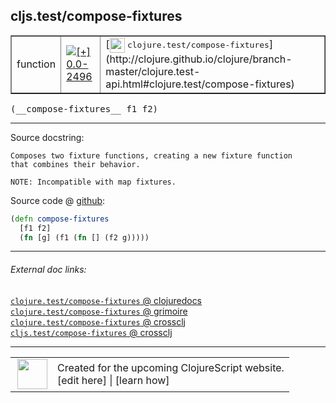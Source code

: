 ## cljs.test/compose-fixtures



 <table border="1">
<tr>
<td>function</td>
<td><a href="https://github.com/cljsinfo/cljs-api-docs/tree/0.0-2496"><img valign="middle" alt="[+] 0.0-2496" title="Added in 0.0-2496" src="https://img.shields.io/badge/+-0.0--2496-lightgrey.svg"></a> </td>
<td>
[<img height="24px" valign="middle" src="http://i.imgur.com/1GjPKvB.png"> <samp>clojure.test/compose-fixtures</samp>](http://clojure.github.io/clojure/branch-master/clojure.test-api.html#clojure.test/compose-fixtures)
</td>
</tr>
</table>


 <samp>
(__compose-fixtures__ f1 f2)<br>
</samp>

---





Source docstring:

```
Composes two fixture functions, creating a new fixture function
that combines their behavior.

NOTE: Incompatible with map fixtures.
```


Source code @ [github](https://github.com/clojure/clojurescript/blob/r3149/src/cljs/cljs/test.cljs#L473-L479):

```clj
(defn compose-fixtures
  [f1 f2]
  (fn [g] (f1 (fn [] (f2 g)))))
```

<!--
Repo - tag - source tree - lines:

 <pre>
clojurescript @ r3149
└── src
    └── cljs
        └── cljs
            └── <ins>[test.cljs:473-479](https://github.com/clojure/clojurescript/blob/r3149/src/cljs/cljs/test.cljs#L473-L479)</ins>
</pre>

-->

---



###### External doc links:

[`clojure.test/compose-fixtures` @ clojuredocs](http://clojuredocs.org/clojure.test/compose-fixtures)<br>
[`clojure.test/compose-fixtures` @ grimoire](http://conj.io/store/v1/org.clojure/clojure/1.7.0-beta3/clj/clojure.test/compose-fixtures/)<br>
[`clojure.test/compose-fixtures` @ crossclj](http://crossclj.info/fun/clojure.test/compose-fixtures.html)<br>
[`cljs.test/compose-fixtures` @ crossclj](http://crossclj.info/fun/cljs.test.cljs/compose-fixtures.html)<br>

---

 <table>
<tr><td>
<img valign="middle" align="right" width="48px" src="http://i.imgur.com/Hi20huC.png">
</td><td>
Created for the upcoming ClojureScript website.<br>
[edit here] | [learn how]
</td></tr></table>

[edit here]:https://github.com/cljsinfo/cljs-api-docs/blob/master/cljsdoc/cljs.test/compose-fixtures.cljsdoc
[learn how]:https://github.com/cljsinfo/cljs-api-docs/wiki/cljsdoc-files

<!--

This information was too distracting to show to readers, but I'll leave it
commented here since it is helpful to:

- pretty-print the data used to generate this document
- and show how to retrieve that data



The API data for this symbol:

```clj
{:ns "cljs.test",
 :name "compose-fixtures",
 :signature ["[f1 f2]"],
 :history [["+" "0.0-2496"]],
 :type "function",
 :full-name-encode "cljs.test/compose-fixtures",
 :source {:code "(defn compose-fixtures\n  [f1 f2]\n  (fn [g] (f1 (fn [] (f2 g)))))",
          :title "Source code",
          :repo "clojurescript",
          :tag "r3149",
          :filename "src/cljs/cljs/test.cljs",
          :lines [473 479]},
 :full-name "cljs.test/compose-fixtures",
 :clj-symbol "clojure.test/compose-fixtures",
 :docstring "Composes two fixture functions, creating a new fixture function\nthat combines their behavior.\n\nNOTE: Incompatible with map fixtures."}

```

Retrieve the API data for this symbol:

```clj
;; from Clojure REPL
(require '[clojure.edn :as edn])
(-> (slurp "https://raw.githubusercontent.com/cljsinfo/cljs-api-docs/catalog/cljs-api.edn")
    (edn/read-string)
    (get-in [:symbols "cljs.test/compose-fixtures"]))
```

-->

